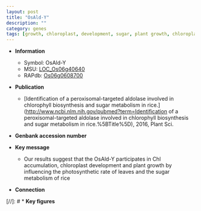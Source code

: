 ```yaml
---
layout: post
title: "OsAld-Y"
description: ""
category: genes
tags: [growth, chloroplast, development, sugar, plant growth, chloroplast development]
---
```


* **Information**  
    + Symbol: OsAld-Y  
    + MSU: [LOC_Os06g40640](http://rice.uga.edu/cgi-bin/ORF_infopage.cgi?orf=LOC_Os06g40640)  
    + RAPdb: [Os06g0608700](http://rapdb.dna.affrc.go.jp/viewer/gbrowse_details/irgsp1?name=Os06g0608700)  

* **Publication**  
    + [Identification of a peroxisomal-targeted aldolase involved in chlorophyll biosynthesis and sugar metabolism in rice.](http://www.ncbi.nlm.nih.gov/pubmed?term=Identification of a peroxisomal-targeted aldolase involved in chlorophyll biosynthesis and sugar metabolism in rice.%5BTitle%5D), 2016, Plant Sci.

* **Genbank accession number**  

* **Key message**  
    + Our results suggest that the OsAld-Y participates in Chl accumulation, chloroplast development and plant growth by influencing the photosynthetic rate of leaves and the sugar metabolism of rice

* **Connection**  

[//]: # * **Key figures**  


